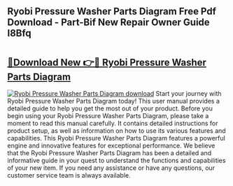 ## Ryobi Pressure Washer Parts Diagram Free Pdf Download - Part-Bif New Repair Owner Guide I8Bfq

# <h2><a href="http://dfs4u3i.blite.top/?on=Ryobi+Pressure+Washer+Parts+Diagram">🔗Download New 👉🔴 Ryobi Pressure Washer Parts Diagram</a></h2>

[![Ryobi Pressure Washer Parts Diagram download](https://i.imgur.com/lujVjoI.png)](http://dfs4u3i.blite.top/?on=Ryobi+Pressure+Washer+Parts+Diagram)
Start your journey with Ryobi Pressure Washer Parts Diagram today! This user manual provides a detailed guide to help you get the most out of your product. Before you begin using your Ryobi Pressure Washer Parts Diagram, please take a moment to read this manual carefully. It contains detailed instructions for product setup, as well as information on how to use its various features and capabilities. This Ryobi Pressure Washer Parts Diagram features a powerful engine and innovative features for exceptional performance. We believe that the Ryobi Pressure Washer Parts Diagram has been a detailed and informative guide in your quest to understand the functions and capabilities of your new item. If you need any assistance or have any questions, our customer service team is always available.
